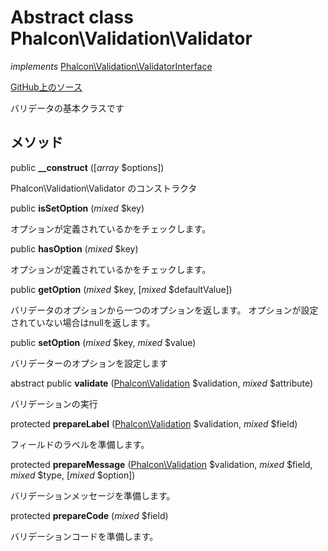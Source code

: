 # Abstract class **Phalcon\\Validation\\Validator**

*implements* [Phalcon\Validation\ValidatorInterface](/[[language]]/[[version]]/api/Phalcon_Validation_ValidatorInterface)

<a href="https://github.com/phalcon/cphalcon/blob/master/phalcon/validation/validator.zep" class="btn btn-default btn-sm">GitHub上のソース</a>

バリデータの基本クラスです

## メソッド

public **__construct** ([*array* $options])

Phalcon\\Validation\\Validator のコンストラクタ

public **isSetOption** (*mixed* $key)

オプションが定義されているかをチェックします。

public **hasOption** (*mixed* $key)

オプションが定義されているかをチェックします。

public **getOption** (*mixed* $key, [*mixed* $defaultValue])

バリデータのオプションから一つのオプションを返します。 オプションが設定されていない場合はnullを返します。

public **setOption** (*mixed* $key, *mixed* $value)

バリデーターのオプションを設定します

abstract public **validate** ([Phalcon\Validation](/[[language]]/[[version]]/api/Phalcon_Validation) $validation, *mixed* $attribute)

バリデーションの実行

protected **prepareLabel** ([Phalcon\Validation](/[[language]]/[[version]]/api/Phalcon_Validation) $validation, *mixed* $field)

フィールドのラベルを準備します。

protected **prepareMessage** ([Phalcon\Validation](/[[language]]/[[version]]/api/Phalcon_Validation) $validation, *mixed* $field, *mixed* $type, [*mixed* $option])

バリデーションメッセージを準備します。

protected **prepareCode** (*mixed* $field)

バリデーションコードを準備します。